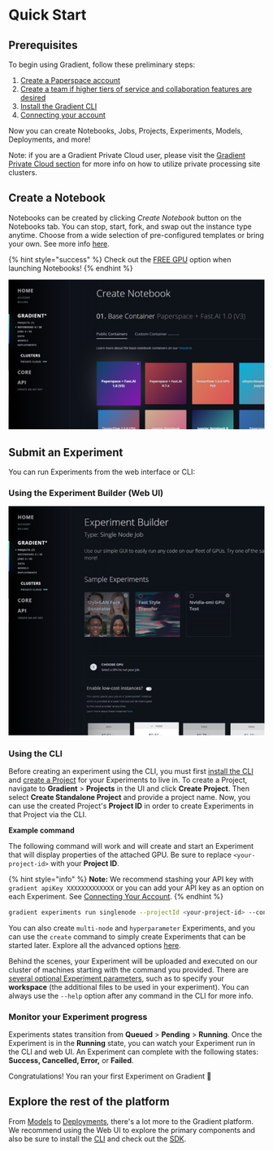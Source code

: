 # Quick Start

## Prerequisites

To begin using Gradient, follow these preliminary steps:

1. [Create a Paperspace account ](https://www.paperspace.com/account/signup)
2. [Create a team if higher tiers of service and collaboration features are desired](https://support.paperspace.com/hc/en-us/articles/360010359213-Creating-and-Managing-Paperspace-Teams)
3. [Install the Gradient CLI ](install-the-cli.md#installation)
4. [Connecting your account](install-the-cli.md#connecting-your-account)

Now you can create Notebooks, Jobs, Projects, Experiments, Models, Deployments, and more! 

Note: if you are a Gradient Private Cloud user, please visit the [Gradient Private Cloud section](https://docs.paperspace.com/gradient/gradient-private-cloud/about) for more info on how to utilize private processing site clusters.

## Create a Notebook

Notebooks can be created by clicking _Create Notebook_ button on the Notebooks tab. You can stop, start, fork, and swap out the instance type anytime. Choose from a wide selection of pre-configured templates or bring your own. See more info [here](../notebooks/notebook-containers/).

{% hint style="success" %}
Check out the [FREE GPU](../instances/free-instances.md) option when launching Notebooks!
{% endhint %}

![](../.gitbook/assets/image%20%2858%29.png)

## Submit an Experiment

You can run Experiments from the web interface or CLI:

### Using the Experiment Builder \(Web UI\)

![](../.gitbook/assets/image%20%288%29.png)

### Using the CLI

Before creating an experiment using the CLI, you must first [install the CLI ](install-the-cli.md)and [create a Project](../projects/managing-projects.md) for your Experiments to live in. To create a Project, navigate to **Gradient** &gt; **Projects** in the UI and click **Create Project**. Then select **Create Standalone Project** and provide a project name. Now, you can use the created Project's **Project ID** in order to create Experiments in that Project via the CLI.

**Example command**

The following command will work and will create and start an Experiment that will display properties of the attached GPU. Be sure to replace `<your-project-id>` with your **Project ID**.

{% hint style="info" %}
**Note:** We recommend stashing your API key with `gradient apiKey XXXXXXXXXXXXX` or you can add your API key as an option on each Experiment. See [Connecting Your Account](install-the-cli.md#connecting-your-account).
{% endhint %}

```bash
gradient experiments run singlenode --projectId <your-project-id> --container 'Test-Container' --machineType P4000 --command 'nvidia-smi' --name 'test-01' --workspace none --apiKey <your-api-key>
```

You can also create `multi-node` and `hyperparameter` Experiments, and you can use the `create` command to simply create Experiments that can be started later. Explore all the advanced options [here](../experiments/using-experiments/experiment-options.md).

Behind the scenes, your Experiment will be uploaded and executed on our cluster of machines starting with the command you provided. There are [several optional Experiment parameters](../experiments/using-experiments/), such as to specify your **workspace** \(the additional files to be used in your experiment\). You can always use the `--help` option after any command in the CLI for more info.

### Monitor your Experiment progress

Experiments states transition from **Queued** &gt; **Pending** &gt; **Running**. Once the Experiment is in the **Running** state, you can watch your Experiment run in the CLI and web UI. An Experiment can complete with the following states: **Success, Cancelled, Error,** or **Failed**.

Congratulations! You ran your first Experiment on Gradient 🚀

## Explore the rest of the platform

From [Models](../models/about.md) to [Deployments](../deployments/about.md), there's a lot more to the Gradient platform.  We recommend using the Web UI to explore the primary components and also be sure to install the [CLI](install-the-cli.md) and check out the [SDK](../gradient-python-sdk/gradient-python-sdk/).

